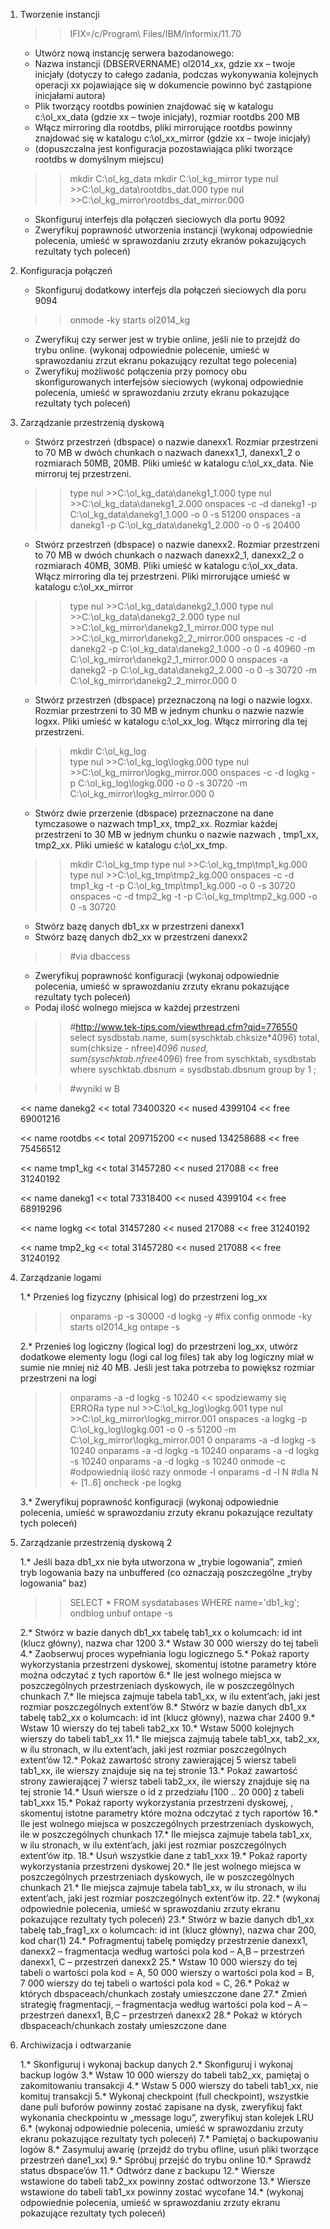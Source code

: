 1. Tworzenie instancji

	>> IFIX=/c/Program\ Files/IBM/Informix/11.70

   * Utwórz nową instancję serwera bazodanowego:
   * Nazwa instancji (DBSERVERNAME) ol2014_xx, gdzie xx – twoje inicjały (dotyczy to całego zadania, podczas wykonywania kolejnych operacji xx pojawiające się w dokumencie powinno być zastąpione inicjałami autora)
   * Plik tworzący rootdbs powinien znajdować się w katalogu c:\ol_xx_data (gdzie xx – twoje inicjały), rozmiar rootdbs 200 MB
   * Włącz mirroring dla rootdbs, pliki mirrorujące rootdbs powinny znajdować się w katalogu c:\ol_xx_mirror (gdzie xx – twoje inicjały)
   * (dopuszczalna jest konfiguracja pozostawiająca pliki tworzące rootdbs w domyślnym miejscu)

	>> mkdir C:\ol_kg_data
	>> mkdir C:\ol_kg_mirror
	>> type nul >>C:\ol_kg_data\rootdbs_dat.000
	>> type nul >>C:\ol_kg_mirror\rootdbs_dat_mirror.000

   * Skonfiguruj interfejs dla połączeń sieciowych dla portu 9092
   * Zweryfikuj poprawność utworzenia instancji (wykonaj odpowiednie polecenia, umieść w sprawozdaniu zrzuty ekranów pokazujących rezultaty tych poleceń)

2. Konfiguracja połączeń

   * Skonfiguruj dodatkowy interfejs dla połączeń sieciowych dla poru 9094

	>> onmode -ky
	>> starts ol2014_kg

   * Zweryfikuj czy serwer jest w trybie online, jeśli nie to przejdź do trybu online. (wykonaj odpowiednie polecenie, umieść w sprawozdaniu zrzut ekranu pokazujący rezultat tego polecenia)
   * Zweryfikuj możliwość połączenia przy pomocy obu skonfigurowanych interfejsów sieciowych (wykonaj odpowiednie polecenia, umieść w sprawozdaniu zrzuty ekranu pokazujące rezultaty tych poleceń)

3. Zarządzanie przestrzenią dyskową

   * Stwórz przestrzeń (dbspace) o nazwie danexx1. Rozmiar przestrzeni to 70 MB w dwóch chunkach o nazwach danexx1_1, danexx1_2 o rozmiarach 50MB, 20MB. Pliki umieść w katalogu c:\ol_xx_data. Nie mirroruj tej przestrzeni.

	>> type nul >>C:\ol_kg_data\danekg1_1.000
	>> type nul >>C:\ol_kg_data\danekg1_2.000
	>> onspaces -c -d danekg1 -p C:\ol_kg_data\danekg1_1.000 -o 0 -s 51200
	>> onspaces -a danekg1 -p C:\ol_kg_data\danekg1_2.000 -o 0 -s 20400

   * Stwórz przestrzeń (dbspace) o nazwie danexx2. Rozmiar przestrzeni to 70 MB w dwóch chunkach o nazwach danexx2_1, danexx2_2 o rozmiarach 40MB, 30MB. Pliki umieść w katalogu c:\ol_xx_data. Włącz mirroring dla tej przestrzeni. Pliki mirrorujące umieść w katalogu c:\ol_xx_mirror

	>> type nul >>C:\ol_kg_data\danekg2_1.000
	>> type nul >>C:\ol_kg_data\danekg2_2.000
	>> type nul >>C:\ol_kg_mirror\danekg2_1_mirror.000
	>> type nul >>C:\ol_kg_mirror\danekg2_2_mirror.000
	>> onspaces -c -d danekg2 -p C:\ol_kg_data\danekg2_1.000 -o 0 -s 40960 -m C:\ol_kg_mirror\danekg2_1_mirror.000 0
	>> onspaces -a danekg2 -p C:\ol_kg_data\danekg2_2.000 -o 0 -s 30720 -m C:\ol_kg_mirror\danekg2_2_mirror.000 0

   * Stwórz przestrzeń (dbspace) przeznaczoną na logi o nazwie logxx. Rozmiar przestrzeni to 30 MB w jednym chunku o nazwie nazwie logxx. Pliki umieść w katalogu c:\ol_xx_log. Włącz mirroring dla tej przestrzeni.

	>> mkdir C:\ol_kg_log\
	>> type nul >>C:\ol_kg_log\logkg.000
	>> type nul >>C:\ol_kg_mirror\logkg_mirror.000
	>> onspaces -c -d logkg -p C:\ol_kg_log\logkg.000 -o 0 -s 30720 -m C:\ol_kg_mirror\logkg_mirror.000 0

   * Stwórz dwie przerzenie (dbspace) przeznaczone na dane tymczasowe o nazwach tmp1_xx, tmp2_xx. Rozmiar każdej przestrzeni to 30 MB w jednym chunku o nazwie nazwach , tmp1_xx, tmp2_xx. Pliki umieść w katalogu c:\ol_xx_tmp.

	>> mkdir C:\ol_kg_tmp
	>> type nul >>C:\ol_kg_tmp\tmp1_kg.000
	>> type nul >>C:\ol_kg_tmp\tmp2_kg.000
	>> onspaces -c -d tmp1_kg -t -p C:\ol_kg_tmp\tmp1_kg.000 -o 0 -s 30720
	>> onspaces -c -d tmp2_kg -t -p C:\ol_kg_tmp\tmp2_kg.000 -o 0 -s 30720

   * Stwórz bazę danych db1_xx w przestrzeni danexx1
   * Stwórz bazę danych db2_xx w przestrzeni danexx2

	>> #via dbaccess

   * Zweryfikuj poprawność konfiguracji (wykonaj odpowiednie polecenia, umieść w sprawozdaniu zrzuty ekranu pokazujące rezultaty tych poleceń)
   * Podaj ilość wolnego miejsca w każdej przestrzeni

	>> #http://www.tek-tips.com/viewthread.cfm?qid=776550
	>> select
	     sysdbstab.name,
	     sum(syschktab.chksize*4096) total,
	     sum(chksize - nfree)*4096 nused,
	     sum(syschktab.nfree*4096) free
	   from
	     syschktab, sysdbstab
	   where
	     syschktab.dbsnum = sysdbstab.dbsnum
	     group by 1 ;

	>> #wyniki w B

	<< name   danekg2
	<< total  73400320
	<< nused  4399104
	<< free   69001216

	<< name   rootdbs
	<< total  209715200
	<< nused  134258688
	<< free   75456512

	<< name   tmp1_kg
	<< total  31457280
	<< nused  217088
	<< free   31240192

	<< name   danekg1
	<< total  73318400
	<< nused  4399104
	<< free   68919296

	<< name   logkg
	<< total  31457280
	<< nused  217088
	<< free   31240192

	<< name   tmp2_kg
	<< total  31457280
	<< nused  217088
	<< free   31240192



4. Zarządzanie logami

   1.* Przenieś log fizyczny (phisical log) do przestrzeni log_xx

	>> onparams -p -s 30000 -d logkg -y
	>> #fix config
	>> onmode -ky
	>> starts ol2014_kg
	>> ontape -s

   2.* Przenieś log logiczny (logical log) do przestrzeni log_xx, utwórz dodatkowe elementy logu (logi cal log files) tak aby log logiczny miał w sumie nie mniej niż 40 MB. Jeśli jest taka potrzeba to powiększ rozmiar przestrzeni na logi

	>> onparams -a -d logkg -s 10240
	<< spodziewamy się ERRORa
	>> type nul >>C:\ol_kg_log\logkg.001
	>> type nul >>C:\ol_kg_mirror\logkg_mirror.001
	>> onspaces -a logkg -p C:\ol_kg_log\logkg.001 -o 0 -s 51200 -m C:\ol_kg_mirror\logkg_mirror.001 0
	>> onparams -a -d logkg -s 10240
	>> onparams -a -d logkg -s 10240
	>> onparams -a -d logkg -s 10240
	>> onparams -a -d logkg -s 10240
	>> onmode -c #odpowiednią ilość razy
	>> onmode -l
	>> onparams -d -l N #dla N <- [1..6]
	>> oncheck -pe logkg


   3.* Zweryfikuj poprawność konfiguracji (wykonaj odpowiednie polecenia, umieść w sprawozdaniu zrzuty ekranu pokazujące rezultaty tych poleceń)

5. Zarządzanie przestrzenią dyskową 2

   1.* Jeśli baza db1_xx nie była utworzona w „trybie logowania”, zmień tryb logowania bazy na unbuffered (co oznaczają poszczególne „tryby logowania” baz)

	>> SELECT * FROM sysdatabases WHERE name='db1_kg';
	>> ondblog unbuf
	>> ontape -s

   2.* Stwórz w bazie danych db1_xx tabelę tab1_xx o kolumcach: id int (klucz główny), nazwa char 1200
   3.* Wstaw 30 000 wierszy do tej tabeli
   4.* Zaobserwuj proces wypełniania logu logicznego
   5.* Pokaż raporty wykorzystania przestrzeni dyskowej, skomentuj istotne parametry które można odczytać z tych raportów
   6.* Ile jest wolnego miejsca w poszczególnych przestrzeniach dyskowych, ile w poszczególnych chunkach
   7.* Ile miejsca zajmuje tabela tab1_xx, w ilu extent’ach, jaki jest rozmiar poszczególnych extent’ów
   8.* Stwórz w bazie danych db1_xx tabelę tab2_xx o kolumcach: id int (klucz główny), nazwa char 2400
   9.* Wstaw 10 wierszy do tej tabeli tab2_xx
   10.* Wstaw 5000 kolejnych wierszy do tabeli tab1_xx
   11.* Ile miejsca zajmują tabele tab1_xx, tab2_xx, w ilu stronach, w ilu extent’ach, jaki jest rozmiar poszczególnych extent’ów
   12.* Pokaż zawartość strony zawierającej 5 wiersz tabeli tab1_xx, ile wierszy znajduje się na tej stronie
   13.* Pokaż zawartość strony zawierającej 7 wiersz tabeli tab2_xx, ile wierszy znajduje się na tej stronie
   14.* Usuń wiersze o id z przedziału [100 .. 20 000] z tabeli tab1_xxx 
   15.* Pokaż raporty wykorzystania przestrzeni dyskowej, , skomentuj istotne parametry które można odczytać z tych raportów
   16.* Ile jest wolnego miejsca w poszczególnych przestrzeniach dyskowych, ile w poszczególnych chunkach
   17.* Ile miejsca zajmuje tabela tab1_xx, w ilu stronach, w ilu extent’ach, jaki jest rozmiar poszczególnych extent’ów itp.
   18.* Usuń wszystkie dane z tab1_xxx
   19.* Pokaż raporty wykorzystania przestrzeni dyskowej
   20.* Ile jest wolnego miejsca w poszczególnych przestrzeniach dyskowych, ile w poszczególnych chunkach
   21.* Ile miejsca zajmuje tabela tab1_xx, w ilu stronach, w ilu extent’ach, jaki jest rozmiar poszczególnych extent’ów itp.
   22.* (wykonaj odpowiednie polecenia, umieść w sprawozdaniu zrzuty ekranu pokazujące rezultaty tych poleceń)
   23.* Stwórz w bazie danych db1_xx tabelę tab_frag1_xx o kolumcach: id int (klucz główny), nazwa char 200, kod char(1)
   24.* Pofragmentuj tabelę pomiędzy przestrzenie danexx1, danexx2 – fragmentacja według wartości pola kod – A,B – przestrzeń danexx1, C – przestrzeń danexx2
   25.* Wstaw 10 000 wierszy do tej tabeli o wartości pola kod = A, 50 000 wierszy o wartości pola kod = B, 7 000 wierszy do tej tabeli o wartości pola kod = C,
   26.* Pokaż w których dbspaceach/chunkach zostały umieszczone dane
   27.* Zmień strategię fragmentacji, – fragmentacja według wartości pola kod – A – przestrzeń danexx1, B,C – przestrzeń danexx2
   28.* Pokaż w których dbspaceach/chunkach zostały umieszczone dane

6. Archiwizacja i odtwarzanie

   1.* Skonfiguruj i wykonaj backup danych
   2.* Skonfiguruj i wykonaj backup logów
   3.* Wstaw 10 000 wierszy do tabeli tab2_xx, pamiętaj o zakomitowaniu transakcji
   4.* Wstaw 5 000 wierszy do tabeli tab1_xx, nie komituj transakcji
   5.* Wykonaj checkpoint (full checkpoint), wszystkie dane puli buforów powinny zostać zapisane na dysk, zweryfikuj fakt wykonania checkpointu w „message logu”, zweryfikuj stan kolejek LRU
   6.* (wykonaj odpowiednie polecenia, umieść w sprawozdaniu zrzuty ekranu pokazujące rezultaty tych poleceń)
   7.* Pamiętaj o backupowaniu logów
   8.* Zasymuluj awarię (przejdź do trybu ofline, usuń pliki tworzące przestrzeń dane1_xx)
   9.* Spróbuj przejść do trybu online
   10.* Sprawdź status dbspace’ów
   11.* Odtwórz dane z backupu
   12.* Wiersze wstawione do tabeli tab2_xx powinny zostać odtworzone
   13.* Wiersze wstawione do tabeli tab1_xx powinny zostać wycofane
   14.* (wykonaj odpowiednie polecenia, umieść w sprawozdaniu zrzuty ekranu pokazujące rezultaty tych poleceń)
